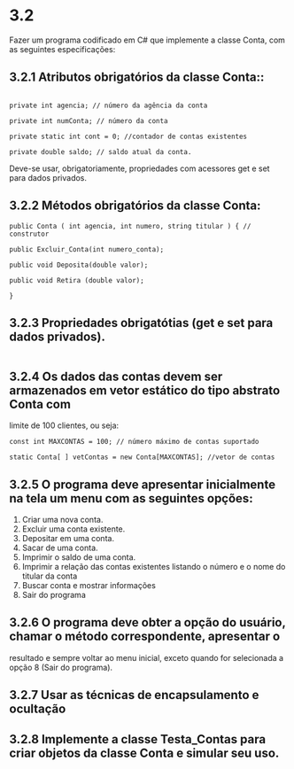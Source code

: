 
# 3.2 
Fazer um programa codificado em C# que implemente a classe Conta, com as seguintes
especificações:

## 3.2.1 Atributos obrigatórios da classe Conta::

```private String titular; // nome do titular da conta

private int agencia; // número da agência da conta

private int numConta; // número da conta

private static int cont = 0; //contador de contas existentes

private double saldo; // saldo atual da conta.
```
Deve-se usar, obrigatoriamente, propriedades com acessores get e set para dados privados.

## 3.2.2 Métodos obrigatórios da classe Conta:

```
public Conta ( int agencia, int numero, string titular ) { // construtor

public Excluir_Conta(int numero_conta);

public void Deposita(double valor);

public void Retira (double valor);

}
```
## 3.2.3 Propriedades obrigatótias (get e set para dados privados).

```double Saldo { get };
```
## 3.2.4 Os dados das contas devem ser armazenados em vetor estático do tipo abstrato Conta com
limite de 100 clientes, ou seja:
```
const int MAXCONTAS = 100; // número máximo de contas suportado

static Conta[ ] vetContas = new Conta[MAXCONTAS]; //vetor de contas
```
## 3.2.5 O programa deve apresentar inicialmente na tela um menu com as seguintes opções:

1. Criar uma nova conta.
2. Excluir uma conta existente.
3. Depositar em uma conta.
4. Sacar de uma conta.
5. Imprimir o saldo de uma conta.
6. Imprimir a relação das contas existentes listando o número e o nome do titular da conta
7. Buscar conta e mostrar informações
8. Sair do programa

## 3.2.6 O programa deve obter a opção do usuário, chamar o método correspondente, apresentar o
resultado e sempre voltar ao menu inicial, exceto quando for selecionada a opção 8 (Sair do
programa).

## 3.2.7 Usar as técnicas de encapsulamento e ocultação 

## 3.2.8 Implemente a classe Testa_Contas para criar objetos da classe Conta e simular seu uso.
